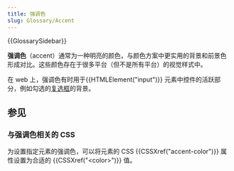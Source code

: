```yaml
---
title: 强调色
slug: Glossary/Accent
---
```


{{GlossarySidebar}}

**强调色**（accent）通常为一种明亮的颜色，与颜色方案中更实用的背景和前景色形成对比。这些颜色存在于很多平台（但不是所有平台）的视觉样式中。

在 web 上，强调色有时用于{{HTMLElement("input")}} 元素中控件的活跃部分，例如勾选的[复选框](/zh-CN/docs/Web/HTML/Element/input/checkbox)的背景。

## 参见

### 与强调色相关的 CSS

为设置指定元素的强调色，可以将元素的 CSS {{CSSXref("accent-color")}} 属性设置为合适的 {{CSSXref("&lt;color&gt;")}} 值。
